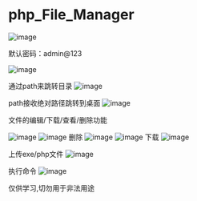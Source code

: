 # php_File_Manager

![image](https://github.com/user-attachments/assets/4de4b095-a93f-47f8-a5ea-09e0af5dd17a)

默认密码：admin@123

![image](https://github.com/user-attachments/assets/9b1a4588-58e6-4980-a1a7-c234467ea894)

通过path来跳转目录
![image](https://github.com/user-attachments/assets/38ba3116-9361-4de9-a509-357d768f6c54)

path接收绝对路径跳转到桌面
![image](https://github.com/user-attachments/assets/abe031aa-2ac7-4d4a-b2b0-edf14a1e49de)

文件的编辑/下载/查看/删除功能<br>

![image](https://github.com/user-attachments/assets/b746468c-216c-47eb-9136-0f36420c8725)
![image](https://github.com/user-attachments/assets/a99c9352-888f-44cd-9bd0-2605733baf7d)
删除
![image](https://github.com/user-attachments/assets/adead7e2-ab01-4764-8721-fb15a9414cf8)
![image](https://github.com/user-attachments/assets/8eee8ad0-977a-4f4c-9fc6-997a63bba48b)
下载
![image](https://github.com/user-attachments/assets/c2de2887-5cab-446f-8f64-90977b6b747f)

上传exe/php文件
![image](https://github.com/user-attachments/assets/5d6f6a38-3dfe-4f13-9a7b-268c99ee2d4c)

执行命令
![image](https://github.com/user-attachments/assets/794da0a3-b6dd-4c25-bd05-195537ab6a34)

仅供学习,切勿用于非法用途




